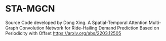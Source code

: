 # STA-MGCN
Source Code developed by Dong Xing.
A Spatial-Temporal Attention Multi-Graph Convolution Network for Ride-Hailing Demand Prediction Based on Periodicity with Offset
https://arxiv.org/abs/2203.12505
